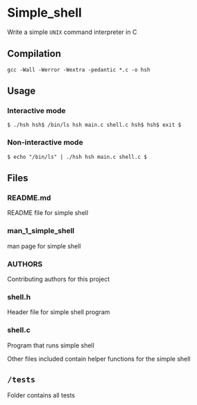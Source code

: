 # Simple_shell

Write a simple `UNIX` command interpreter in C

## Compilation

`gcc -Wall -Werror -Wextra -pedantic *.c -o hsh`

## Usage

### Interactive mode
`$ ./hsh
hsh$ /bin/ls
hsh main.c shell.c
hsh$
hsh$ exit
$ `

### Non-interactive mode
`$ echo "/bin/ls" | ./hsh
hsh main.c shell.c
$`

## Files

### README.md
README file for simple shell

### man_1_simple_shell
man page for simple shell

### AUTHORS
Contributing authors for this project

### shell.h
Header file for simple shell program

### shell.c
Program that runs simple shell

Other files included contain helper functions for the simple shell

## `/tests`
Folder contains all tests
